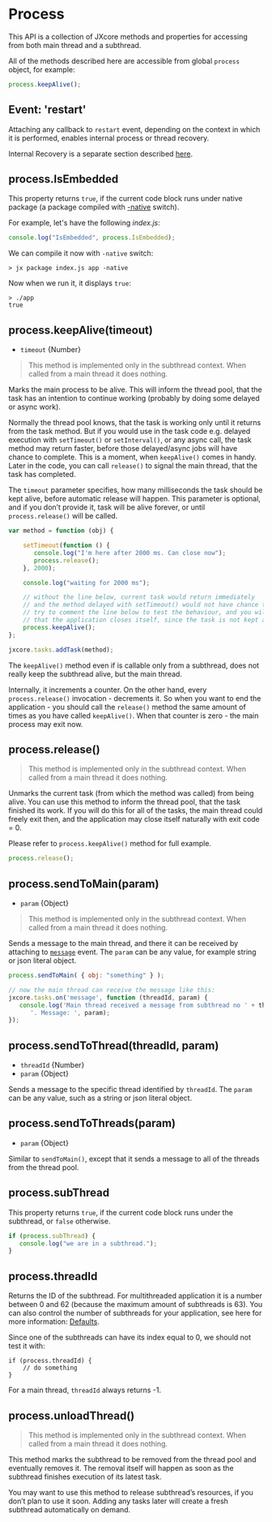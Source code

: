 # Process

This API is a collection of JXcore methods and properties for accessing from both main thread and a subthread.

All of the methods described here are accessible from global `process` object, for example:

```js
process.keepAlive();
```

## Event: 'restart'

Attaching any callback to `restart` event, depending on the context in which it is performed, enables internal process or thread recovery.

Internal Recovery is a separate section described [here](jxcore-feature-internal-recovery.html).

## process.IsEmbedded

This property returns `true`, if the current code block runs under native package (a package compiled with [-native](jxcore-feature-packaging-code-protection.markdown#-native) switch).

For example, let's have the following *index.js*:
```js
console.log("IsEmbedded", process.IsEmbedded);
```

We can compile it now with `-native` switch:

    > jx package index.js app -native

Now when we run it, it displays `true`:

    > ./app
    true

## process.keepAlive(timeout)

* `timeout` {Number}

> This method is implemented only in the subthread context. When called from a main thread it does nothing.

Marks the main process to be alive. This will inform the thread pool,
that the task has an intention to continue working (probably by doing some delayed or async work).

Normally the thread pool knows, that the task is working only until it returns from the task method.
But if you would use in the task code e.g. delayed execution with `setTimeout()` or `setInterval()`, or any async call,
the task method may return faster, before those delayed/async jobs will have chance to complete.
This is a moment, when `keepAlive()` comes in handy. Later in the code, you can call `release()` to signal the main thread, that the task has completed.

The `timeout` parameter specifies, how many milliseconds the task should be kept alive, before automatic release will happen.
This parameter is optional, and if you don’t provide it, task will be alive forever, or until `process.release()` will be called.

```js
var method = function (obj) {

    setTimeout(function () {
       console.log("I'm here after 2000 ms. Can close now");
       process.release();
    }, 2000);

    console.log("waiting for 2000 ms");

    // without the line below, current task would return immediately
    // and the method delayed with setTimeout() would not have chance to complete.
    // try to comment the line below to test the behaviour, and you will see,
    // that the application closes itself, since the task is not kept alive.
    process.keepAlive();
};

jxcore.tasks.addTask(method);
```

The `keepAlive()` method even if is callable only from a subthread, does not really keep the subthread alive, but the main thread.

Internally, it increments a counter. On the other hand, every `process.release()` invocation - decrements it.
So when you want to end the application - you should call the `release()` method the same amount of times as you have called `keepAlive()`.
When that counter is zero - the main process may exit now.

## process.release()

> This method is implemented only in the subthread context. When called from a main thread it does nothing.

Unmarks the current task (from which the method was called) from being alive. You can use this method to inform the thread pool, that the task finished its work.
If you will do this for all of the tasks, the main thread could freely exit then, and the application may close itself naturally with exit code = 0.

Please refer to `process.keepAlive()` method for full example.

```js
process.release();
```

## process.sendToMain(param)

* `param` {Object}

> This method is implemented only in the subthread context. When called from a main thread it does nothing.

Sends a message to the main thread, and there it can be received by attaching to [`message`](jxcore-tasks.html#jxcore_tasks_event_message) event.
The `param` can be any value, for example string or json literal object.

```js
process.sendToMain( { obj: "something" } );

// now the main thread can receive the message like this:
jxcore.tasks.on('message', function (threadId, param) {
   console.log('Main thread received a message from subthread no ' + threadId +
      '. Message: ', param);
});
```

## process.sendToThread(threadId, param)

* `threadId` {Number}
* `param` {Object}

Sends a message to the specific thread identified by `threadId`.
The `param` can be any value, such as a string or json literal object.


## process.sendToThreads(param)

* `param` {Object}

Similar to `sendToMain()`, except that it sends a message to all of the threads from the thread pool.

## process.subThread

This property returns `true`, if the current code block runs under the subthread, or `false` otherwise.

```js
if (process.subThread) {
   console.log("we are in a subthread.");
}
```

## process.threadId

Returns the ID of the subthread. For multithreaded application it is a number between 0 and 62 (because the maximum amount of subthreads is 63).
You can also control the number of subthreads for your application, see here for more information: [Defaults](jxcore-feature-multithreading.html#defaults).

Since one of the subthreads can have its index equal to 0, we should not test it with:

```
if (process.threadId) {
    // do something
}
```

For a main thread, `threadId` always returns -1.

## process.unloadThread()

> This method is implemented only in the subthread context. When called from a main thread it does nothing.

This method marks the subthread to be removed from the thread pool and eventually removes it.
The removal itself will happen as soon as the subthread finishes execution of its latest task.

You may want to use this method to release subthread’s resources, if you don’t plan to use it soon.
Adding any tasks later will create a fresh subthread automatically on demand.
